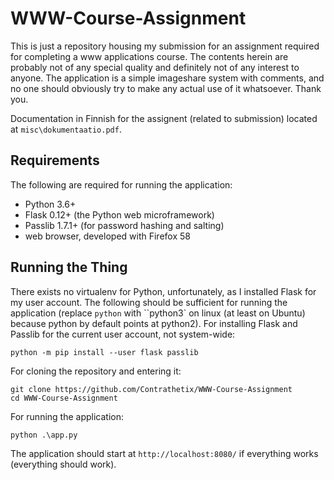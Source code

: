 # WWW-Course-Assignment

This is just a repository housing my submission for an assignment required for completing a www applications course. The contents herein are probably not of any special quality and definitely not of any interest to anyone. The application is a simple imageshare system with comments, and no one should obviously try to make any actual use of it whatsoever. Thank you.

Documentation in Finnish for the assignent (related to submission) located at `misc\dokumentaatio.pdf`.

## Requirements

The following are required for running the application:
* Python 3.6+
* Flask 0.12+ (the Python web microframework)
* Passlib 1.7.1+ (for password hashing and salting)
* web browser, developed with Firefox 58

## Running the Thing

There exists no virtualenv for Python, unfortunately, as I installed Flask for my user account. The following should be sufficient for running the application (replace `python` with ``python3` on linux (at least on Ubuntu) because python by default points at python2). For installing Flask and Passlib for the current user account, not system-wide:
```
python -m pip install --user flask passlib
```
For cloning the repository and entering it:
```
git clone https://github.com/Contrathetix/WWW-Course-Assignment
cd WWW-Course-Assignment
```
For running the application:
```
python .\app.py
```
The application should start at `http://localhost:8080/` if everything works (everything should work).
